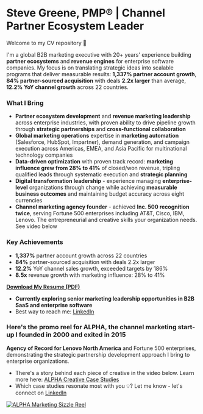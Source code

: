 # Steve Greene, PMP® | Channel Partner Ecosystem Leader

Welcome to my CV repository 👋  

I'm a global B2B marketing executive with 20+ years' experience building **partner ecosystems** and **revenue engines** for enterprise software companies. My focus is on translating strategic ideas into scalable programs that deliver measurable results: **1,337% partner account growth**, **84% partner-sourced acquisition** with deals **2.2x larger** than average, **12.2% YoY channel growth** across 22 countries.

### What I Bring 
- **Partner ecosystem development** and **revenue marketing leadership** across enterprise industries, with proven ability to drive pipeline growth through **strategic partnerships** and **cross-functional collaboration**
- **Global marketing operations** expertise in **marketing automation** (Salesforce, HubSpot, Impartner), demand generation, and campaign execution across Americas, EMEA, and Asia Pacific for multinational technology companies  
- **Data-driven optimization** with proven track record: **marketing influence grew from 28% to 41%** of closed/won revenue, tripling qualified leads through systematic execution and **strategic planning**
- **Digital transformation leadership** - experience managing **enterprise-level** organizations through change while achieving **measurable business outcomes** and maintaining budget accuracy across eight currencies
- **Channel marketing agency founder** - achieved **Inc. 500 recognition twice**, serving Fortune 500 enterprises including AT&T, Cisco, IBM, Lenovo. The entrepreneurial and creative skills your organization needs. See video below

### Key Achievements
- **1,337%** partner account growth across 22 countries
- **84%** partner-sourced acquisition with deals 2.2x larger  
- **12.2%** YoY channel sales growth, exceeded targets by 186%
- **8.5x** revenue growth with marketing influence: 28% to 41%

**[Download My Resume (PDF)](https://github.com/Steve-Greene/CV/raw/main/Steve%20Greene_Global%20Channel%20Partner%20Marketing.pdf)**


- **Currently exploring senior marketing leadership opportunities in B2B SaaS and enterprise software**
- Best way to reach me: [LinkedIn](https://www.linkedin.com/in/stevegreene)

### Here's the promo reel for ALPHA, the channel marketing start-up I founded in 2000 and exited in 2015
**Agency of Record for Lenovo North America** and Fortune 500 enterprises, demonstrating the strategic partnership development approach I bring to enterprise organizations.

- There's a story behind each piece of creative in the video below. Learn more here: [ALPHA Creative Case Studies](https://drive.google.com/file/d/1OVkm7q24GpStjWue7R6WpQhlSE0YCQiZ/view?usp=sharing)
- Which case studies resonate most with you 💡? Let me know - let's connect on [LinkedIn](https://www.linkedin.com/in/stevegreene)

[![ALPHA Marketing Sizzle Reel](https://img.youtube.com/vi/A78Dprv7m3M/0.jpg)](https://youtu.be/A78Dprv7m3M)
